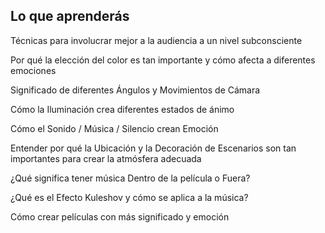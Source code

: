<!-- Proyectos -->
  <!--<section  class="container mt-5">
        <h2 class="text-center">MÓDULOS</h2>
        <div class="row">
            <div class="col-md-3">
                <div class="card">
                    <img src="./assets/animacion.jpeg" class="card-img-top" alt="Proyecto 1">
                    <div class="card-body">
                        <h5 class="card-title">Estilos</h5>
                        <a href="./vistas/estilos.html" class="btn btn-primary">Ver Más</a>
                    </div>
                </div>
            </div>
            <div class="col-md-3">
                <div class="card">
                    <img src="./assets/guiones.jpg" class="card-img-top" alt="Proyecto 2">
                    <div class="card-body">
                        <h5 class="card-title">guiones</h5>
                        <a href="./vistas/guiones.html" class="btn btn-primary">Ver Más</a>
                    </div>
                </div>
            </div>
            <div class="col-md-3">
                <div class="card">
                    <img src="./assets/produccion.jpg" class="card-img-top" alt="Proyecto 3">
                    <div class="card-body">
                        <h5 class="card-title">Produccion</h5>
                        <a href="./vistas/produccion.html" class="btn btn-primary">Ver Más</a>
                    </div>
                </div>
            </div>
            <div class="col-md-3">
                <div class="card">
                    <img src="./assets/softwar.jpeg" class="card-img-top" alt="Proyecto 3">
                    <div class="card-body">
                        <h5 class="card-title">Edicion</h5>
                        <a href="./vistas/edicion.html" class="btn btn-primary">Ver Más</a>
                    </div>
                </div>
            </div>
        </div>
  </section> -->
 


<!-- dashboard -->
<!--  <nav class="navbar navbar-expand-lg navbar-dark px-5 ">
        <a class="navbar-brand" href="../vistas/dashboard.html">
          <img
            src="https://github.com/Sektor30/chooj-design/blob/main/assets/CHOOJ-header.png?raw=true"
            width="200px"
            alt="logo-chooj"
          /> 
        </a>
        <button
          class="navbar-toggler"
          type="button"
          data-bs-toggle="collapse"
          data-bs-target="#navbarNav"
          aria-controls="navbarNav"
          aria-expanded="false"
          aria-label="Toggle navigation"
        >
          <span class="navbar-toggler-icon"></span>
        </button>
        <div class="collapse navbar-collapse " id="navbarNav">
          <div class="container d-flex "> 
          <ul class="navbar-nav ms-auto  pt-4 "> 
            <li class="nav-item dropdown ">
              <a class="nav-link dropdown-toggle" href="#" role="button" data-bs-toggle="dropdown" aria-expanded="false">
                Modulos
              </a>
              <ul class="dropdown-menu  ">
                <li><a class="dropdown-item" href="../vistas/estilos.html">Estilos</a></li>
                <li><a class="dropdown-item" href="../vistas/guiones.html">guiones</a></li>
                <li><a class="dropdown-item" href="../vistas/produccion.html">Produccion</a></li>
                <li><a class="dropdown-item" href="../vistas/edicion.html">Edicion</a></li>
              </ul>
            </li>
            <li class="nav-item"><a class="nav-link" href="./vistas/quienes-somos.html">Nosotros</a></li>
            <li class="nav-item">
              <a class="nav-link " href="#">Certificación</a>
            </li>
            <li class="nav-item"><a class="nav-link" href="./vistas/noticias.html">Blog</a></li>
          </ul>

          <li class="nav-item dropdown ">
            <a class="nav-link dropdown-toggle" href="#" role="button" data-bs-toggle="dropdown" aria-expanded="false">
              <i class="fa-regular fa-circle-user "></i>
            </a>

            

            <ul class="dropdown-menu ">
              <li><h5 id="saludo"></h5></li>
              <li><a class="dropdown-item" href="./cerrando.html">
                <button class="btn btn-outline-info">cerrar
              sesion</button></a></li>
            </ul>
          </li>

         </div>          
        </div>
  </nav> -->

  <!-- <div class="offcanvas offcanvas-end" id="demo">
    <div class="offcanvas-header">
      <h1 class="offcanvas-title">Heading</h1>
      <button type="button" class="btn-close" data-bs-dismiss="offcanvas"></button>
    </div>
    <div class="offcanvas-body">
      <p>Some text lorem ipsum.</p>
      <p>Some text lorem ipsum.</p>
      <p>Some text lorem ipsum.</p>
      <button class="btn btn-secondary" type="button">A Button</button>
    </div>
  </div>
  
  <div class="container-fluid mt-3">
    <h3>Offcanvas Sidebar</h3>
    <p>Offcanvas is similar to modals, except that it is often used as a sidebar.</p>
    <button class="btn btn-warning" type="button" data-bs-toggle="offcanvas" data-bs-target="#demo">
      Open Offcanvas Sidebar
    </button>
  </div> -->


<!--   .profile-userpic img {
  float: none;
  margin: 0 auto;
  height: 60%;
  width: 60%;
  -webkit-border-radius: 50% !important;
  -moz-border-radius: 50% !important;
  border-radius: 60% !important;
} -->


<div> 
<h2> Lo que aprenderás </h2>

<p> Técnicas para involucrar mejor a la audiencia a un nivel subconsciente</p>

<p>Por qué la elección del color es tan importante y cómo afecta a diferentes emociones</p>

<p>Significado de diferentes Ángulos y Movimientos de Cámara</p>

<p>Cómo la Iluminación crea diferentes estados de ánimo</p>

<p>Cómo el Sonido / Música / Silencio crean Emoción</p>

<p>Entender por qué la Ubicación y la Decoración de Escenarios son tan importantes para crear la atmósfera adecuada</p>

<p>¿Qué significa tener música Dentro de la película o Fuera?</p>

<p>¿Qué es el Efecto Kuleshov y cómo se aplica a la música?</p>

<p>Cómo crear películas con más significado y emoción</p>

</div>